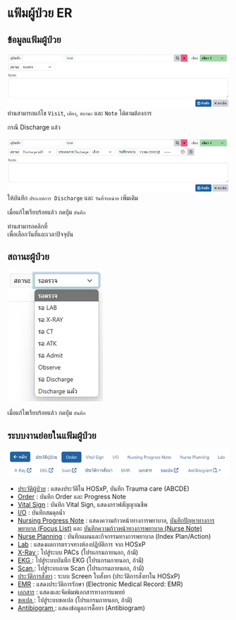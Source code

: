 # แฟ้มผู้ป่วย ER

## ข้อมูลแฟ้มผู้ป่วย
![OPD-ER Order Top](images/opd-er-main-top.webp)
ท่านสามารถแก้ไข `Visit`, `เตียง`, `สถานะ` และ `Note` ได้ตามต้องการ

กรณี Discharge แล้ว
<!-- ANCHOR: opd-er-discharge -->
![OPD-ER Order Top Discharged](images/opd-er-main-top-discharged.webp)
ให้บันทึก `ประเภทการ Discharge` และ `วันที่จำหน่าย` เพิ่มเติม

เมื่อแก้ไขเรียบร้อยแล้ว กดปุ่ม `บันทึก`
<div class="warning">

ท่านสามารถคลิกที่ <i class="fa fa-clock-o"></i>  
เพื่อเลือกวันที่และเวลาปัจจุบัน
</div>

<!-- ANCHOR_END: opd-er-discharge -->

## สถานะผู้ป่วย
![OPD-ER Status](images/opd-er-status.webp)

เมื่อแก้ไขเรียบร้อยแล้ว กดปุ่ม `บันทึก`

## ระบบงานย่อยในแฟ้มผู้ป่วย
![OPD-ER Order Tab](images/opd-er-main-tab.webp)
* [ประวัติผู้ป่วย](medical-history.md) : แสดงประวัติใน HOSxP, บันทึก Trauma care (ABCDE)
* [Order](order.md) : บันทึก Order และ Progress Note
* [Vital Sign](../shared/vital-sign.md) : บันทึก Vital Sign, แสดงกราฟสัญญาณชีพ
* [I/O](../shared/io.md) : บันทึกสมดุลน้ำ
* [Nursing Progress Note](../shared/focus-note.md) : แสดงความก้าวหน้าทางการพยาบาล, [บันทึกปัญหาทางการพยาบาล (Focus List)](../shared/focus-list.md) และ [บันทึกความก้าวหน้าทางการพยาบาล (Nurse Note)](..shared/focus-note.md)
* [Nurse Planning](../shared/index-plan.md) : บันทึกแผนและกิจกรรมทางการพยาบาล (Index Plan/Action)
* [Lab](../shared/lab.md) : แสดงผลการตรวจทางห้องปฏิบัติการ จาก HOSxP
* [X-Ray <i class="fa fa-external-link"></i>](../shared/out-source.md) : ไปสู่ระบบ PACs (โปรแกรมภายนอก, ถ้ามี)
* [EKG <i class="fa fa-external-link"></i>](../shared/out-source.md) : ไปสู่ระบบบันทึก EKG (โปรแกรมภายนอก, ถ้ามี)
* [Scan <i class="fa fa-external-link"></i>](../shared/out-source.md) : ไปสู่ระบบภาพ Scan (โปรแกรมภายนอก, ถ้ามี)
* [ประวัติการสั่งยา](../shared/prescription-screen.md) : ระบบ Screen ใบสั่งยา (ประวัติการสั่งยาใน HOSxP)
* [EMR](../shared/emr.md) : แสดงประวัติการรักษา (Electronic Medical Record: EMR)
* [เอกสาร](document.md) : แสดงและจัดพิมพ์เอกสารทางการแพทย์
* [ขอเปล <i class="fa fa-external-link"></i>](../shared/out-source.md) : ไปสู่ระบบขอเปล (โปรแกรมภายนอก, ถ้ามี)
* [Antibiogram <i class="fa fa-file-pdf-o"></i>](../shared/antibiogram.md) : แสดงข้อมูลการดื้อยา (Antibiogram)
